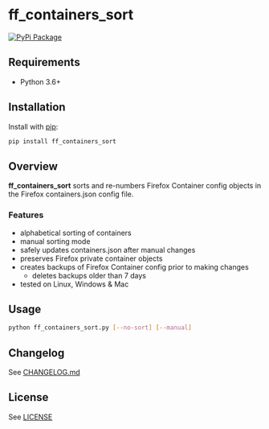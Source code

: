 # ff_containers_sort

[![PyPi Package](https://img.shields.io/pypi/v/ff_containers_sort.svg)](https://pypi.org/project/ff_containers_sort/)

## Requirements

* Python 3.6+

## Installation

Install with [pip](https://packaging.python.org/tutorials/installing-packages/):
```bash
pip install ff_containers_sort
```

## Overview

**ff_containers_sort** sorts and re-numbers Firefox Container config objects in the Firefox containers.json config file.

### Features

* alphabetical sorting of containers
* manual sorting mode
* safely updates containers.json after manual changes
* preserves Firefox private container objects
* creates backups of Firefox Container config prior to making changes
    * deletes backups older than 7 days
* tested on Linux, Windows & Mac

## Usage

```bash
python ff_containers_sort.py [--no-sort] [--manual]
```

## Changelog

See [CHANGELOG.md](https://github.com/naamancampbell/ff_containers_sort/blob/master/CHANGELOG.md)

## License

See [LICENSE](https://github.com/naamancampbell/ff_containers_sort/blob/master/LICENSE)
